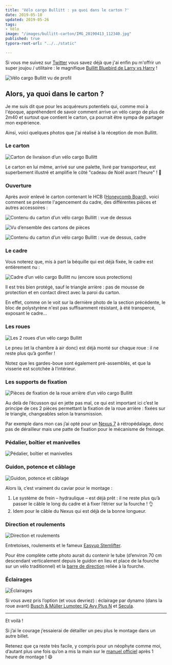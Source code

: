 ```yaml
---
title: 'Vélo cargo Bullitt : ya quoi dans le carton ?'
date: 2019-05-18
updated: 2019-05-26
tags:
- Vélo
image: "/images/bullitt-carton/IMG_20190413_112340.jpg"
published: true
typora-root-url: "../../static"

---
```

Si vous me suivez sur [Twitter](https://twitter.com/Narno) vous savez déjà que j'ai enfin pu m'offrir un super joujou / utilitaire : le magnifique [Bullitt Bluebird de Larry vs Harry](https://www.larryvsharry.com/) !

![Vélo cargo Bullitt vu de profil](/images/bullitt-carton/IMG_20190413_112340.jpg)

<!-- break -->

## Alors, ya quoi dans le carton ?

Je me suis dit que pour les acquéreurs potentiels qui, comme moi à l'époque, appréhendent de savoir comment arrive un vélo cargo de plus de 2m40 et surtout que contient le carton, ça pourrait être sympa de partager mon expérience.

Ainsi, voici quelques photos que j'ai réalisé à la réception de mon Bullitt.

### Le carton

![Carton de livraison d’un vélo cargo Bullitt](/images/bullitt-carton/IMG_20190412_133507.jpg)

Le carton en lui même, arrivé sur une palette, livré par transporteur, est superbement illustré et amplifie le côté "cadeau de Noël avant l'heure" ! 🎅

### Ouverture

Après avoir enlevé le carton contenant le HCB ([Honeycomb Board](http://shop.larryvsharry.com/shop/accessories/honeycomb-board.html)), voici comment se présente l'agencement du cadre, des différentes pièces et autres accessoires  :

![Contenu du carton d’un vélo cargo Bullitt : vue de dessus](/images/bullitt-carton/IMG_20190412_134655.jpg)

![Vu d’ensemble des cartons de pièces](/images/bullitt-carton/IMG_20190412_134904.jpg)

![Contenu du carton d’un vélo cargo Bullitt : vue de dessus, cadre](/images/bullitt-carton/IMG_20190412_135020.jpg)

### Le cadre

Vous noterez que, mis à part la béquille qui est déjà fixée, le cadre est entièrement nu :

![Cadre d’un vélo cargo Bullitt nu (encore sous protections)](/images/bullitt-carton/IMG_20190412_135317.jpg)

Il est très bien protégé, sauf le triangle arrière : pas de mousse de protection et en contact direct avec la paroi du carton.

En effet, comme on le voit sur la dernière photo de la section précédente, le bloc de polystyrène n'est pas suffisamment résistant, à été transpercé, exposant le cadre…

### Les roues

![Les 2 roues d’un vélo cargo Bullitt](/images/bullitt-carton/IMG_20190412_140224.jpg)

Le pneu (et la chambre à air donc) est déjà monté sur chaque roue : il ne reste plus qu’à gonfler !

Notez que les gardes-boue sont également pré-assemblés, et que la visserie est scotchée à l‘intérieur.

### Les supports de fixation

![Pièces de fixation de la roue arrière d’un vélo cargo Bullitt](/images/bullitt-carton/IMG_20190412_135353.jpg)

Au delà de l’écusson qui en jette pas mal, ce qui est important ici c’est le principe de ces 2 pièces permettant la fixation de la roue arrière : fixées sur le triangle, changeables selon la transmission.

Par exemple dans mon cas j’ai opté pour un [Nexus 7](https://si.shimano.com/pdfs/dm/DM-SG0003-05-FRE.pdf) à rétropédalage, donc pas de dérailleur mais une patte de fixation pour le mécanisme de freinage.

### Pédalier, boîtier et manivelles

![Pédalier, boîtier et manivelles](/images/bullitt-carton/IMG_20190412_135929.jpg)

### Guidon, potence et câblage

![Guidon, potence et câblage](/images/bullitt-carton/IMG_20190412_135745.jpg)

Alors là, c’est vraiment du caviar pour le montage :

1. Le système de frein – hydraulique – est déjà prêt : il ne reste plus qu’à passer le câble le long du cadre et à fixer l’étrier sur la fourche ! 👌
2. Idem pour le câble du Nexus qui est déjà de la bonne longueur.

### Direction et roulements

![Direction et roulements](/images/bullitt-carton/IMG_20190412_140408.jpg)

Entretoises, roulements et le fameux [Easyup Stemlifter](http://shop.larryvsharry.com/shop/handlebar-stems-grips/easyup-stemlifter.html).

Pour être complète cette photo aurait du contenir le tube (d’environ 70 cm descendant verticalement depuis le guidon en lieu et place de la fourche sur un vélo traditionnel) et la [barre de direction](http://shop.larryvsharry.com/shop/brakes-and-spare-parts/steering-arm-complete-w-balljoint.html) reliée à la fourche.

### Éclairages

![Éclairages](/images/bullitt-carton/IMG_20190412_135408.jpg)

Si vous avez pris l’option (et vous devriez) : éclairage par dynamo (dans la roue avant) [Busch & Müller Lumotec IQ Avy Plus N](https://www.bumm.de/en/products/dynamo-scheinwerfer/produkt/162rtsndi.html) et [Secula](https://www.bumm.de/en/products/dynamo-rucklichter/produkt/331-2ask.html?).

---

Et voilà !

Si j’ai le courage j’essaierai de détailler un peu plus le montage dans un autre billet.

Retenez que ça reste très facile, y compris pour un néophyte comme moi, d’autant plus une fois qu’on a mis la main sur le [manuel officiel](https://www.dropbox.com/s/dn2dmlgpumy79u9/Bullitt%20manual%202018%20NL.pdf?dl=0) après 1 heure de montage ! 😄